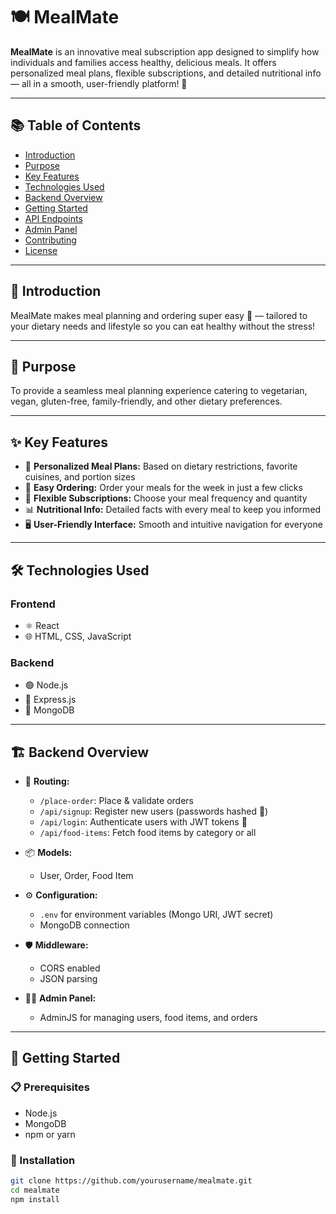 # 🍽️ MealMate

**MealMate** is an innovative meal subscription app designed to simplify how individuals and families access healthy, delicious meals. It offers personalized meal plans, flexible subscriptions, and detailed nutritional info — all in a smooth, user-friendly platform! 🚀

---

## 📚 Table of Contents

- [Introduction](#introduction)  
- [Purpose](#purpose)  
- [Key Features](#key-features)  
- [Technologies Used](#technologies-used)  
- [Backend Overview](#backend-overview)  
- [Getting Started](#getting-started)  
- [API Endpoints](#api-endpoints)  
- [Admin Panel](#admin-panel)  
- [Contributing](#contributing)  
- [License](#license)  

---

## 🍴 Introduction

MealMate makes meal planning and ordering super easy 🎯 — tailored to your dietary needs and lifestyle so you can eat healthy without the stress!

---

## 🎯 Purpose

To provide a seamless meal planning experience catering to vegetarian, vegan, gluten-free, family-friendly, and other dietary preferences.

---

## ✨ Key Features

- 🥗 **Personalized Meal Plans:** Based on dietary restrictions, favorite cuisines, and portion sizes  
- 🛒 **Easy Ordering:** Order your meals for the week in just a few clicks  
- 🔄 **Flexible Subscriptions:** Choose your meal frequency and quantity  
- 📊 **Nutritional Info:** Detailed facts with every meal to keep you informed  
- 🖥️ **User-Friendly Interface:** Smooth and intuitive navigation for everyone  

---

## 🛠️ Technologies Used

### Frontend

- ⚛️ React  
- 🌐 HTML, CSS, JavaScript  

### Backend

- 🟢 Node.js  
- 🚂 Express.js  
- 🍃 MongoDB  

---

## 🏗️ Backend Overview

- 🔀 **Routing:**  
  - `/place-order`: Place & validate orders  
  - `/api/signup`: Register new users (passwords hashed 🔐)  
  - `/api/login`: Authenticate users with JWT tokens 🔑  
  - `/api/food-items`: Fetch food items by category or all  

- 📦 **Models:**  
  - User, Order, Food Item  

- ⚙️ **Configuration:**  
  - `.env` for environment variables (Mongo URI, JWT secret)  
  - MongoDB connection  

- 🛡️ **Middleware:**  
  - CORS enabled  
  - JSON parsing  

- 🧑‍💼 **Admin Panel:**  
  - AdminJS for managing users, food items, and orders  

---

## 🚀 Getting Started

### 📋 Prerequisites

- Node.js  
- MongoDB  
- npm or yarn  

### 🔧 Installation

```bash
git clone https://github.com/yourusername/mealmate.git
cd mealmate
npm install


